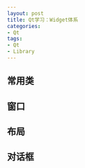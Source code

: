 ```yaml
---
layout: post
title: Qt学习：Widget体系
categories:
- Qt
tags:
- Qt
- Library
---
```


## 常用类

## 窗口

## 布局

## 对话框